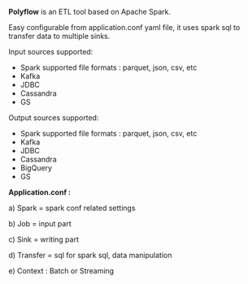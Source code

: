<b>Polyflow</b> is an ETL tool based on Apache Spark.
<p>Easy configurable from application.conf yaml file, it uses spark sql to transfer data to multiple sinks.</p>

Input sources supported:
<ul>
<li>Spark supported file formats : parquet, json, csv, etc </li>
<li>Kafka</li>
<li>JDBC</li>
<li>Cassandra</li>
<li>GS</li>
</ul>

Output sources supported:
<ul>
<li>Spark supported file formats : parquet, json, csv, etc </li>
<li>Kafka</li>
<li>JDBC</li>
<li>Cassandra</li>
<li>BigQuery</li>
<li>GS</li>
</ul>

<b>Application.conf : </b>
<p>a) Spark = spark conf related settings</p>
<p>b) Job = input part</p>
<p>c) Sink = writing part</p>
<p>d) Transfer = sql for spark sql, data manipulation</p>
<p>e) Context : Batch or Streaming </p>